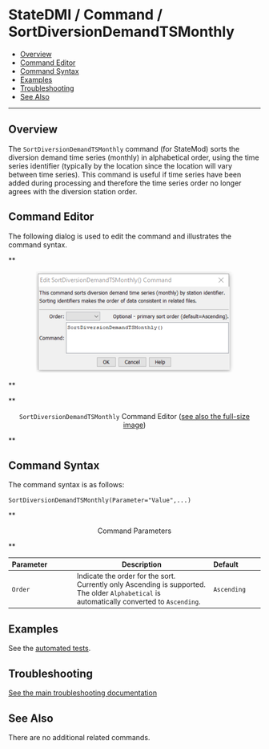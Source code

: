 # StateDMI / Command / SortDiversionDemandTSMonthly #

* [Overview](#overview)
* [Command Editor](#command-editor)
* [Command Syntax](#command-syntax)
* [Examples](#examples)
* [Troubleshooting](#troubleshooting)
* [See Also](#see-also)

-------------------------

## Overview ##

The `SortDiversionDemandTSMonthly` command (for StateMod)
sorts the diversion demand time series (monthly) in alphabetical order,
using the time series identifier (typically by the location since the location will vary between time series).
This command is useful if time series have been added during processing and
therefore the time series order no longer agrees with the diversion station order.

## Command Editor ##

The following dialog is used to edit the command and illustrates the command syntax.

**<p style="text-align: center;">
![SortDiversionDemandTSMonthly command editor](SortDiversionDemandTSMonthly.png)
</p>**

**<p style="text-align: center;">
`SortDiversionDemandTSMonthly` Command Editor (<a href="../SortDiversionDemandTSMonthly.png">see also the full-size image</a>)
</p>**

## Command Syntax ##

The command syntax is as follows:

```text
SortDiversionDemandTSMonthly(Parameter="Value",...)
```
**<p style="text-align: center;">
Command Parameters
</p>**

| **Parameter**&nbsp;&nbsp;&nbsp;&nbsp;&nbsp;&nbsp;&nbsp;&nbsp;&nbsp;&nbsp;&nbsp;&nbsp; | **Description** | **Default**&nbsp;&nbsp;&nbsp;&nbsp;&nbsp;&nbsp;&nbsp;&nbsp;&nbsp;&nbsp; |
| --------------|-----------------|----------------- |
| `Order` | Indicate the order for the sort.  Currently only Ascending is supported.  The older `Alphabetical` is automatically converted to `Ascending`. | `Ascending` |

## Examples ##

See the [automated tests](https://github.com/OpenCDSS/cdss-app-statedmi-test/tree/master/test/regression/commands/SortDiversionDemandTSMonthly).

## Troubleshooting ##

[See the main troubleshooting documentation](../../troubleshooting/troubleshooting.md)

## See Also ##

There are no additional related commands.
